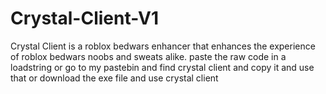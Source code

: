 # Crystal-Client-V1
Crystal Client is a roblox bedwars enhancer that enhances the experience of roblox bedwars noobs and sweats alike.
paste the raw code in a loadstring or go to my pastebin and find crystal client and copy it and use that
or download the exe file and use crystal client
